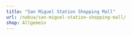 ```yaml
---
title: "San Miguel Station Shopping Mall"
url: /nabua/san-miguel-station-shopping-mall/
shop: Allgemein
---
```

